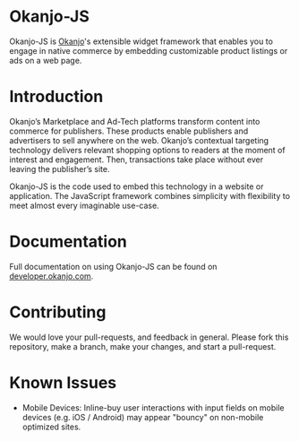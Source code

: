 # Okanjo-JS

Okanjo-JS is [Okanjo](http://okanjo.com)'s extensible widget framework that enables you to engage in native commerce by 
embedding customizable product listings or ads on a web page.

# Introduction

Okanjo’s Marketplace and Ad-Tech platforms transform content into commerce for publishers. These products enable 
publishers and advertisers to sell anywhere on the web. Okanjo’s contextual targeting technology delivers relevant 
shopping options to readers at the moment of interest and engagement. Then, transactions take place without ever 
leaving the publisher’s site. 

Okanjo-JS is the code used to embed this technology in a website or application. The JavaScript framework combines 
simplicity with flexibility to meet almost every imaginable use-case.

# Documentation

Full documentation on using Okanjo-JS can be found on [developer.okanjo.com](https://developer.okanjo.com/okanjo-js).

# Contributing
We would love your pull-requests, and feedback in general. Please fork this repository, make a branch, make your 
changes, and start a pull-request.


# Known Issues

* Mobile Devices: Inline-buy user interactions with input fields on mobile devices (e.g. iOS / Android) may appear "bouncy" on non-mobile optimized sites.